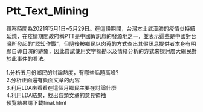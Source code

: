 # Ptt_Text_Mining
觀察時間為2021年5月1日~5月29日。在這段期間，台灣本土武漢肺的疫情炎持續延燒，在疫情期間政府稱PTT是中國假訊息的發源地之一，並表示這些是中國對台灣所發起的“認知作戰”，但隨後被鄉民以肉蒐的方式查出其假訊息提供者本身有明顯自導自演的跡象，因此嘗試使用文字探勘以及情緒分析的方式來探討廣大網民對於此事件的看法。<br>
<br>
1.分析五月份鄉民的討論熱度，有哪些話題高峰?<br>
2.分析正面還有負面文章的內容<br>
3.利用LDA來看看在這個月鄉民主要在討論什麼<br>
4.利用LDA結果，找出各類文章的意見領袖<br>
預覽結果請下載final.html

